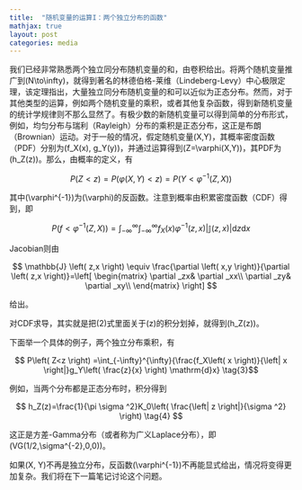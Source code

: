 ```yaml
---
title:  "随机变量的运算I：两个独立分布的函数"
mathjax: true
layout: post
categories: media
---
```


我们已经非常熟悉两个独立同分布随机变量的和，由卷积给出。将两个随机变量推广到\(N\to\infty\)，就得到著名的林德伯格-莱维（Lindeberg-Levy）中心极限定理，该定理指出，大量独立同分布随机变量的和可以近似为正态分布。然而，对于其他类型的运算，例如两个随机变量的乘积，或者其他复杂函数，得到新随机变量的统计学规律则不那么显然了。有极少数的新随机变量可以得到简单的分布形式，例如，均匀分布与瑞利（Rayleigh）分布的乘积是正态分布，这正是布朗（Brownian）运动。对于一般的情况，假定随机变量\(X,Y\)，其概率密度函数（PDF）分别为\(f_X(x), g_Y(y)\)，并通过运算得到\(Z=\varphi(X,Y)\)，其PDF为\(h_Z(z)\)。那么，由概率的定义，有

$$ P(Z<z) = P(\varphi(X,Y)<z) = P(Y<\varphi^{-1}(Z,X)) \tag{1} $$


其中\(\varphi^{-1}\)为\(\varphi\)的反函数。注意到概率由积累密度函数（CDF）得到，即

$$P(f<\varphi^{-1}(Z,X))=\int_{-\infty}^{\infty}\int_{-\infty}^{\infty} f_X(x)\varphi^{-1}(z,x)\left|\mathbb{J}(z,x)\right| \mathrm{d}z\mathrm{d}x \tag{2}$$

Jacobian则由

$$ \mathbb{J} \left( z,x \right) \equiv \frac{\partial \left( x,y \right)}{\partial \left( z,x \right)}=\left[ \begin{matrix}
	\partial _zx&		\partial _xx\\
	\partial _zy&		\partial _xy\\
\end{matrix} \right]  $$

给出。

对CDF求导，其实就是把(2)式里面关于\(z\)的积分划掉，就得到\(h_Z(z)\)。

下面举一个具体的例子，两个独立分布乘积，有

$$ P\left( Z<z \right) =\int_{-\infty}^{\infty}{\frac{f_X\left( x \right)}{\left| x \right|}g_Y\left( \frac{z}{x} \right) \mathrm{d}x} \tag{3}$$

例如，当两个分布都是正态分布时，积分得到

$$ h_Z(z)=\frac{1}{\pi \sigma ^2}K_0\left( \frac{\left| z \right|}{\sigma ^2} \right) \tag{4} $$

这正是方差-Gamma分布（或者称为广义Laplace分布），即\(VG(1/2,\sigma^{-2},0,0)\)。

如果\(X, Y\)不再是独立分布，反函数\(\varphi^{-1}\)不再能显式给出，情况将变得更加复杂。我们将在下一篇笔记讨论这个问题。
